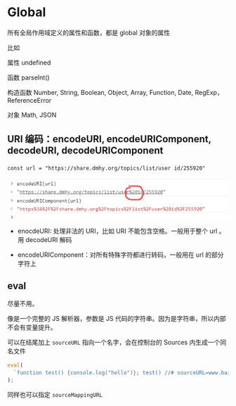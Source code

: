 # Global

所有全局作用域定义的属性和函数，都是 global 对象的属性

比如

属性 undefined

函数 parseInt()

构造函数 Number, String, Boolean, Object, Array, Function, Date, RegExp，ReferenceError

对象 Math, JSON

## URI 编码：encodeURI, encodeURIComponent, decodeURI, decodeURIComponent

`const url = "https://share.dmhy.org/topics/list/user id/255920"`

![](../images/e2764e12b2a7c64aeb1dc61a8602f561.png)

- enocdeURI: 处理非法的 URI，比如 URI 不能包含空格。一般用于整个 url 。用 decodeURI 解码

- encodeURIComponent：对所有特殊字符都进行转码，一般用在 url 的部分字符上

## eval

尽量不用。

像是一个完整的 JS 解析器，参数是 JS 代码的字符串。因为是字符串，所以内部不会有变量提升。

可以在结尾加上 `sourceURL` 指向一个名字，会在控制台的 Sources 内生成一个同名文件

```js
eval(
  `function test() {console.log("hello")}; test() //# sourceURL=www.baidu.com`
);
```

同样也可以指定 `sourceMappingURL`
